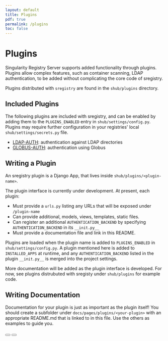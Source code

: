 ```yaml
---
layout: default
title: Plugins
pdf: true
permalink: /plugins
toc: false
---
```


# Plugins

Singularity Registry Server supports added functionality through plugins. Plugins allow complex features,
such as container scanning, LDAP authentication, to be added without complicating the core code of
sregistry.

Plugins distributed with `sregistry` are found in the `shub/plugins` directory. 

## Included Plugins

The following plugins are included with sregistry, and can be enabled by adding them to the
`PLUGINS_ENABLED` entry in `shub/settings/config.py`. Plugins may require further configuration in
your registries' local `shub/settings/secrets.py` file.

 - [LDAP-AUTH](/sregistry/plugin-ldap): authentication against LDAP directories
 - [GLOBUS-AUTH](/sregistry/plugin-globus): authentication using Globus


## Writing a Plugin

An sregistry plugin is a Django App, that lives inside `shub/plugins/<plugin-name>`.

The plugin interface is currently under development. At present, each plugin:

 - Must provide a `urls.py` listing any URLs that will be exposed under `/plugin-name`
 - Can provide additional, models, views, templates, static files.
 - Can register an additional `AUTHENTICATION_BACKEND` by specifying `AUTHENTICATION_BACKEND` in
   its `__init.py__`
 - Must provide a documentation file and link in this README.

Plugins are loaded when the plugin name is added to `PLUGINS_ENABLED` in `shub/settings/config.py`.
A plugin mentioned here is added to `INSTALLED_APPS` at runtime, and any `AUTHENTICATION_BACKEND`
listed in the plugin `__init.py__` is merged into the project settings.

More documentation will be added as the plugin interface is developed. For now, see plugins
distrubuted with sregisty under `shub/plugins` for example code.

## Writing Documentation
Documentation for your plugin is just as important as the plugin itself! You should create a subfolder under
`docs/pages/plugins/<your-plugin>` with an appropriate README.md that is linked to in this file.
Use the others as examples to guide you.


<div>
    <a href="/sregistry/credentials"><button class="previous-button btn btn-primary"><i class="fa fa-chevron-left"></i> </button></a>
    <a href="/sregistry/interface"><button class="next-button btn btn-primary"><i class="fa fa-chevron-right"></i> </button></a>
</div><br>
